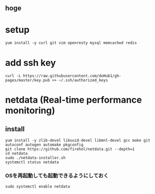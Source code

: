 hoge
---

# setup
```
yum install -y curl git vim openresty mysql memcached redis 
```

# add ssh key
```
curl -L https://raw.githubusercontent.com/doHub1/gh-pages/master/key.pub >> ~/.ssh/authorized_keys
```


# netdata (Real-time performance monitoring)
## install
```
yum install -y zlib-devel libuuid-devel libmnl-devel gcc make git autoconf autogen automake pkgconfig
git clone https://github.com/firehol/netdata.git --depth=1
cd netdata
sudo ./netdata-installer.sh
systemctl status netdata
```

### OSを再起動しても起動できるようにしておく
```
sudo systemctl enable netdata
```

